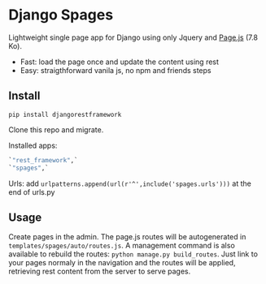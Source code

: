# Django Spages

Lightweight single page app for Django using only Jquery and [Page.js](https://github.com/visionmedia/page.js) (7.8 Ko). 

- Fast: load the page once and update the content using rest
- Easy: straigthforward vanila js, no npm and friends steps

## Install

``pip install djangorestframework``

Clone this repo and migrate.

Installed apps:

  ```python
`"rest_framework",`
`"spages",`
  ```

Urls: add `urlpatterns.append(url(r'^',include('spages.urls')))` at the end of urls.py

## Usage

Create pages in the admin. The page.js routes will be autogenerated in ``templates/spages/auto/routes.js``. A management
command is also available to rebuild the routes: ``python manage.py build_routes``. Just link to your pages normaly
in the navigation and the routes will be applied, retrieving rest content from the server to serve pages.